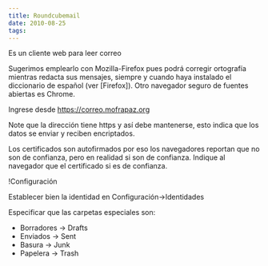 ```yaml
---
title: Roundcubemail
date: 2010-08-25
tags:
---
```

Es un cliente web para leer correo

Sugerimos emplearlo con Mozilla-Firefox pues podrá corregir ortografía mientras redacta sus mensajes, siempre y cuando haya instalado el diccionario de español (ver [Firefox]).  Otro navegador seguro de fuentes abiertas es Chrome.

Ingrese desde https://correo.mofrapaz.org


Note que la dirección tiene https y así debe mantenerse, esto indica que los datos se enviar y reciben encriptados.

Los certificados son autofirmados por eso los navegadores reportan que no son de confianza, pero en realidad si son de confianza.  Indique al navegador que el certificado si es de confianza.


!Configuración

Establecer bien la identidad en Configuración->Identidades

Especificar que las carpetas especiales son:
* Borradores -> Drafts
* Enviados -> Sent
* Basura -> Junk
* Papelera -> Trash
